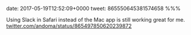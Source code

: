 date: 2017-05-19T12:52:09+0000
tweet: 865550645381574658
%%%

Using Slack in Safari instead of the Mac app is still working great for me. [twitter.com/andoma/status/865497850620239872](https://twitter.com/andoma/status/865497850620239872)
